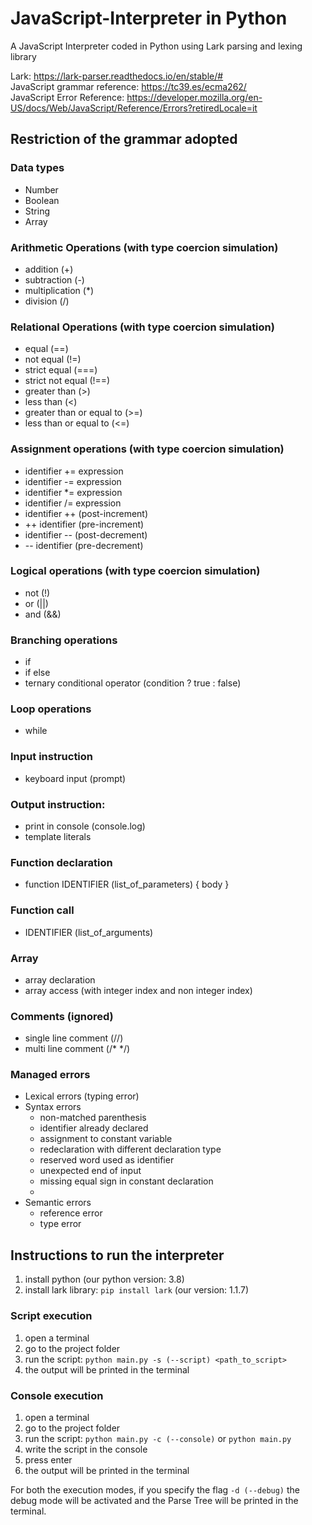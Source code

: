 # JavaScript-Interpreter in Python
A JavaScript Interpreter coded in Python using Lark parsing and lexing library

Lark: https://lark-parser.readthedocs.io/en/stable/# \
JavaScript grammar reference: https://tc39.es/ecma262/ \
JavaScript Error Reference: https://developer.mozilla.org/en-US/docs/Web/JavaScript/Reference/Errors?retiredLocale=it

## Restriction of the grammar adopted 
### Data types
- Number
- Boolean
- String
- Array

### Arithmetic Operations (with type coercion simulation)
- addition (+)
- subtraction (-)
- multiplication (*)
- division (/)

### Relational Operations (with type coercion simulation)
- equal (==)
- not equal (!=)
- strict equal (===)
- strict not equal (!==)
- greater than (>)
- less than (<)
- greater than or equal to (>=)
- less than or equal to (<=)

### Assignment operations (with type coercion simulation)
- identifier += expression
- identifier -= expression
- identifier *= expression
- identifier /= expression
- identifier ++  (post-increment)
- ++ identifier  (pre-increment)
- identifier --  (post-decrement)
- -- identifier  (pre-decrement)

### Logical operations (with type coercion simulation)
- not (!)
- or (||)
- and (&&)

### Branching operations
- if
- if else
- ternary conditional operator (condition ? true : false)

### Loop operations
- while

### Input instruction
-  keyboard input (prompt)

### Output instruction:
- print in console (console.log)
- template literals

### Function declaration
- function IDENTIFIER (list_of_parameters) { body }

### Function call
- IDENTIFIER (list_of_arguments)

### Array
- array declaration
- array access (with integer index and non integer index)

### Comments (ignored)
- single line comment (//)
- multi line comment (/* */)

### Managed errors
- Lexical errors (typing error)
- Syntax errors
    - non-matched parenthesis
    - identifier already declared
    - assignment to constant variable
    - redeclaration with different declaration type
    - reserved word used as identifier
    - unexpected end of input
    - missing equal sign in constant declaration
    - 
- Semantic errors
    - reference error
    - type error

## Instructions to run the interpreter
1. install python (our python version: 3.8)
2. install lark library: `pip install lark` (our version: 1.1.7)
### Script execution
1. open a terminal
2. go to the project folder
3. run the script: `python main.py -s (--script) <path_to_script>`
4. the output will be printed in the terminal
### Console execution
1. open a terminal
2. go to the project folder
3. run the script: `python main.py -c (--console)` or `python main.py`
4. write the script in the console
5. press enter
6. the output will be printed in the terminal

For both the execution modes, if you specify the flag `-d (--debug)` the debug mode will be activated and the Parse Tree will be printed in the terminal.